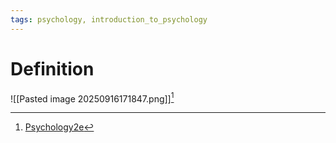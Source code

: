 ```yaml
---
tags: psychology, introduction_to_psychology
---
```


# Definition

![[Pasted image 20250916171847.png]][^1]

[^1]: [Psychology2e](zotero://open-pdf/library/items/SSTBV7L5?page=20)